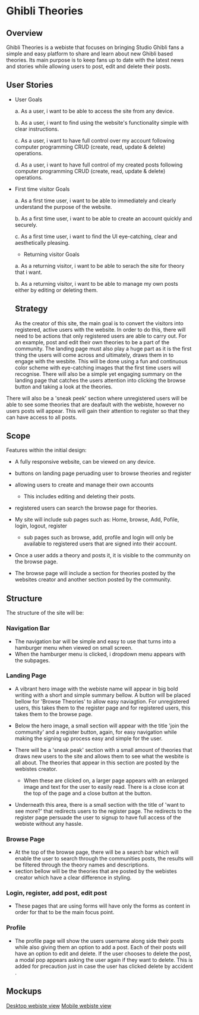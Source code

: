 # Ghibli Theories


## Overview

Ghibli Theories is a webiste that focuses on bringing Studio Ghibli fans a simple and easy platform to share and learn about new Ghibli based theories. Its main purpose is to keep fans up to date with the latest news and stories while allowing users to post, edit and delete their posts. 

## User Stories
- User Goals

  a. As a user, i want to be able to access the site from any device.
  
  b. As a user, i want to find using the website's functionality simple with clear instructions.
  
  c. As a user, i want to have full control over my account following computer programming CRUD (create, read, update & delete) operations.
  
  d. As a user, i want to have full control of my created posts following computer programming CRUD (create, read, update & delete) operations.

- First time visitor Goals


  a. As a first time user, i want to be able to immediately and clearly understand the purpose of the website.
  
  b. As a first time user, i want to be able to create an account quickly and securely.
  
  c. As a first time user, i want to find the UI eye-catching, clear and aesthetically pleasing.
  
  - Returning visitor Goals

  a. As a returning visitor, i want to be able to serach the site for theory that i want.
  
  b. As a returning visitor, i want to be able to manage my own posts either by editing or deleting them.
  
  ## Strategy
  
  As the creator of this site, the main goal is to convert the visitors into registered, active users with the website. In order to do this, there will need to be actions that only registered users are able to carry out. For an example, post and edit their own theories to be a part of the community. The landing page must also play a huge part as it is the first thing the users will come across and ultimately, draws them in to engage with the wesbite. This will be done using a fun and continuous color scheme with eye-catching images that the first time users will recognise. There will also be a simple yet engaging summary on the landing page that catches the users attention into clicking the browse button and taking a look at the theories. 
 
There will also be a 'sneak peek' section where unregistered users will be able to see some theories that are deafault with the webiste, however no users posts will appear. This will gain their attention to register so that they can have access to all posts.

  ## Scope
  
  Features within the initial design:
  
  - A fully responsive website, can be viewed on any device.
  
  - buttons on landing page peruading user to browse theories and register
  
  - allowing users to create and manage their own accounts
    - This includes editing and deleting their posts.
  
  - registered users can search the browse page for theories.

  - My site will include sub pages such as: Home, browse, Add, Pofile, login, logout, register
    - sub pages such as browse, add, profile and login will only be available to registered users that are signed into their account.
  
  - Once a user adds a theory and posts it, it is visible to the community on the browse page.

  - The browse page will include a section for theories posted by the websites creator and another section posted by the community.

  ## Structure
  
  The structure of the site will be:
  
  ### Navigation Bar 
  
   - The navigation bar will be simple and easy to use that turns into a hamburger menu when viewed on small screen.
   - When the hamburger menu is clicked, i dropdown menu appears with the subpages.
 
 ### Landing Page 
 
   - A vibrant hero image with the webiste name will appear in big bold writing with a short and simple summary bellow. A button will be placed bellow for 'Browse Theories' to      allow easy naviagtion. For unregistered users, this takes them to the register page and for registered users, this takes them to the browse page.
    
   - Below the hero image, a small section will appear with the title 'join the community' and a register button, again, for easy navigation while making the signing up process       easy and simple for the user.
    
   - There will be a 'sneak peak' section with a small amount of theories that draws new users to the site and allows them to see what the wesbite is all about. The theories         that appear in this section are posted by the webistes creator.
     - When these are clicked on, a larger page appears with an enlarged image and text for the user to easily read. There is a close icon at the top of the page and a close          button at the button.
      
   - Underneath this area, there is a small section with the title of 'want to see more?' that redirects users to the register page. The redirects to the register page persuade      the user to signup to have full access of the webiste without any hassle.
    
  ### Browse Page 
  
  - At the top of the browse page, there will be a search bar which will enable the user to search through the communities posts, the results will be filtered through the theory     names and descriptions. 
  - section bellow will be the theories that are posted by the webistes creator which have a clear difference in styling.

### Login, register, add post, edit post 

  - These pages that are using forms will have only the forms as content in order for that to be the main focus point.

### Profile 

  - The profile page will show the users username along side their posts while also giving them an option to add a post. Each of their posts will have an option to edit and         delete. If the user chooses to delete the post, a modal pop appears asking the user again if they want to delete. This is added for precaution just in case the user has clicked delete by accident .

## Mockups

[Desktop webiste view](https://link-url-here.org)
[Mobile webiste view](https://link-url-here.org)
  
  

  
